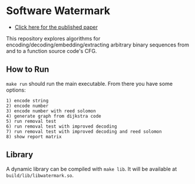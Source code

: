 # Software Watermark

* [Click here for the published paper](http://dx.doi.org/10.1109/MetroInd4.0IoT54413.2022.9831668)

This repository explores algorithms for encoding/decoding/embedding/extracting arbitrary binary sequences from and to a function source code's CFG.

## How to Run

`make run` should run the main executable. From there you have some options:

```
1) encode string
2) encode number
3) encode number with reed solomon
4) generate graph from dijkstra code
5) run removal test
6) run removal test with improved decoding
7) run removal test with improved decoding and reed solomon
8) show report matrix
```

## Library

A dynamic library can be compiled with `make lib`. It will be available at `build/lib/libwatermark.so`.
